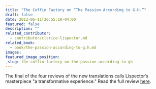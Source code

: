 ```yaml
---
title: "The Coffin Factory on “The Passion According to G.H.”"
draft: false
date: 2012-06-11T20:55:10-04:00
featured: false
description: ""
related_contributor:
  - contributor/clarice-lispector.md
related_book:
  - book/the-passion-according-to-g.h.md
images:
featured_image_position: 
_slug: the-coffin-factory-on-the-passion-according-to-gh
---
```


The final of the four reviews of the new translations calls Lispector’s masterpiece "a transformative experience." Read the full review [here](http://thecoffinfactory.com/review-the-passion-according-to-g-h-by-clarice-lispector/).

